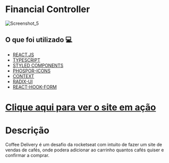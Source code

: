 <h1> Financial Controller </h1>

![Screenshot_5](https://user-images.githubusercontent.com/96798145/204144192-504fe879-48b6-4dea-b747-ec7fdfb64c2a.png)


<h2> O que foi utilizado 💻 </h2>

- [REACT.JS]()
- [TYPESCRIPT]()
- [STYLED COMPONENTS]()
- [PHOSPOR-ICONS]()
- [CONTEXT]()
- [RADIX-UI]()
- [REACT-HOOK-FORM]()

<h1> <a href="https://coffees-delivery.netlify.app"> Clique aqui para ver o site em ação </a></h1>

<h1> Descrição </h1>
<p> Coffee Delivery é um desafio da rocketseat com intuito de fazer um site de vendas de cafés, onde podera adicionar ao carrinho quantos cafés quiser e confirmar a comprar.</p>
 
